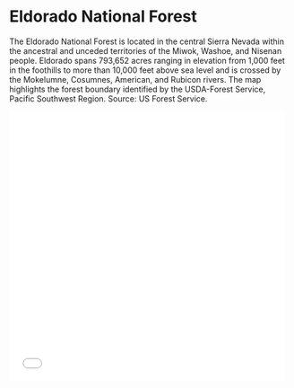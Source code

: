 # Eldorado National Forest

The Eldorado National Forest is located in the central Sierra Nevada within the ancestral and unceded territories of the Miwok, Washoe, and Nisenan people. Eldorado spans 793,652 acres ranging in elevation from 1,000 feet in the foothills to more than 10,000 feet above sea level and is crossed by the Mokelumne, Cosumnes, American, and Rubicon rivers. The map highlights the forest boundary identified by the USDA-Forest Service, Pacific Southwest Region. Source: US Forest Service. 

<embed type="text/html" src="map.html" width="490" height="480">
